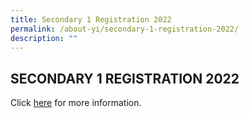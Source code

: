 ```yaml
---
title: Secondary 1 Registration 2022
permalink: /about-yi/secondary-1-registration-2022/
description: ""
---
```

## **SECONDARY 1 REGISTRATION 2022**

Click [here](https://sites.google.com/moe.edu.sg/yiss-secondary-1-registration/home) for more information.